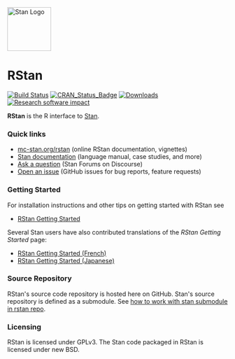
<a href="http://mc-stan.org">
<img src="https://raw.githubusercontent.com/stan-dev/logos/master/logo.png" width=100 alt="Stan Logo"/>
</a>

# RStan

[![Build Status](https://travis-ci.org/stan-dev/rstan.svg?branch=develop)](https://travis-ci.org/stan-dev/rstan)
[![CRAN\_Status\_Badge](http://www.r-pkg.org/badges/version/rstan?color=blue)](http://cran.r-project.org/package=rstan)
[![Downloads](http://cranlogs.r-pkg.org/badges/rstan?color=blue)](http://cran.rstudio.com/package=rstan)
[![Research software impact](http://depsy.org/api/package/cran/rstan/badge.svg)](http://depsy.org/package/r/rstan)

**RStan** is the R interface to [Stan](http://mc-stan.org). 

### Quick links

* [mc-stan.org/rstan](http://mc-stan.org/rstan) (online RStan documentation, vignettes)
* [Stan documentation](http://mc-stan.org/users/documentation/) (language manual, case studies, and more)
* [Ask a question](http://discourse.mc-stan.org) (Stan Forums on Discourse)
* [Open an issue](https://github.com/stan-dev/rstan/issues) (GitHub issues for bug reports, feature requests)


### Getting Started

For installation instructions and other tips on getting started with RStan see

* [RStan Getting Started](https://github.com/stan-dev/rstan/wiki/RStan-Getting-Started)

Several Stan users have also contributed translations of the _RStan Getting Started_ page:

* [RStan Getting Started (French)](https://github.com/stan-dev/rstan/wiki/RStan-Getting-Started-(Français))
* [RStan Getting Started (Japanese)](https://github.com/stan-dev/rstan/wiki/RStan-Getting-Started-(Japanese))


### Source Repository

RStan's source code repository is hosted here on GitHub. Stan's source repository is defined as a submodule. 
See [how to work with stan submodule in rstan repo](https://github.com/stan-dev/rstan/wiki/How-to-work-with-the-stan-submodule-in-rstan-repo%3F).

### Licensing

RStan is licensed under GPLv3.  The Stan code packaged in RStan is licensed under new BSD.   
